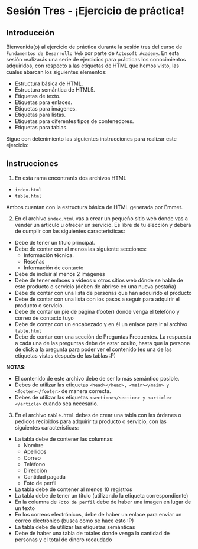 # Sesión Tres - ¡Ejercicio de práctica!

## Introducción

Bienvenida(o) al ejercicio de práctica durante la sesión tres del curso de `Fundamentos de Desarrollo Web` por parte de `Actosoft Academy`.
En esta sesión realizarás una serie de ejercicios para prácticas los conocimientos adquiridos, con respecto a las etiquetas de HTML que hemos visto, las cuales abarcan los siguientes elementos:

- Estructura básica de HTML.
- Estructura semántica de HTML5.
- Etiquetas de texto.
- Etiquetas para enlaces.
- Etiquetas para imágenes.
- Etiquetas para listas.
- Etiquetas para diferentes tipos de contenedores.
- Etiquetas para tablas.

Sigue con detenimiento las siguientes instrucciones para realizar este ejercicio:

## Instrucciones

1. En esta rama encontrarás dos archivos HTML
- `index.html`
- `table.html`

Ambos cuentan con la estructura básica de HTML generada por Emmet.

2. En el archivo `index.html` vas a crear un pequeño sitio web donde vas a vender un artículo u ofrecer un servicio. Es libre de tu elección y deberá de cumplir con las siguientes características:
- Debe de tener un título principal.
- Debe de contar con al menos las siguiente secciones:
  - Información técnica.
  - Reseñas
  - Información de contacto
- Debe de incluir al menos 2 imágenes
- Debe de tener enlaces a videos u otros sitios web dónde se hable de este producto o servicio (deben de abrirse en una nueva pestaña)
- Debe de contar con una lista de personas que han adquirido el producto
- Debe de contar con una lista con los pasos a seguir para adquirir el producto o servicio.
- Debe de contar un pie de página (footer) donde venga el telefóno y correo de contacto tuyo
- Debe de contar con un encabezado y en él un enlace para ir al archivo `table.html`
- Debe de contar con una sección de Preguntas Frecuentes. La respuesta a cada una de las preguntas debe de estar oculto, hasta que la persona de click a la pregunta para poder ver el contenido (es una de las etiquetas vistas después de las tablas :P)

**NOTAS**:
- El contenido de este archivo debe de ser lo más semántico posible.
- Debes de utilizar las etiquetas `<head></head>, <main></main> y <footer></footer>` de manera correcta.
- Debes de utilizar las etiquetas `<section></section> y <article></article>` cuando sea necesario.

3. En el archivo `table.html` debes de crear una tabla con las órdenes o pedidos recibidos para adquirir tu producto o servicio, con las siguientes características:
- La tabla debe de contener las columnas:
  - Nombre
  - Apellidos
  - Correo
  - Teléfono
  - Dirección
  - Cantidad pagada
  - Foto de perfil
- La tabla debe de contener al menos 10 registros
- La tabla debe de tener un título (utilizando la etiqueta correspondiente)
- En la columna de `Foto de perfil` debe de haber una imagen en lugar de un texto
- En los correos electrónicos, debe de haber un enlace para enviar un correo electrónico (busca como se hace esto :P)
- La tabla debe de utilizar las etiquetas semánticas
- Debe de haber una tabla de totales donde venga la cantidad de personas y el total de dinero recaudado



